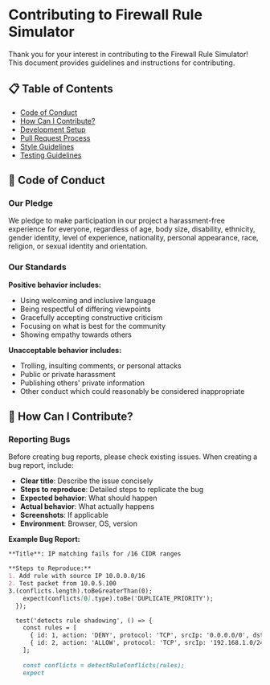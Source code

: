 # Contributing to Firewall Rule Simulator

Thank you for your interest in contributing to the Firewall Rule Simulator! This document provides guidelines and instructions for contributing.

## 📋 Table of Contents

- [Code of Conduct](#code-of-conduct)
- [How Can I Contribute?](#how-can-i-contribute)
- [Development Setup](#development-setup)
- [Pull Request Process](#pull-request-process)
- [Style Guidelines](#style-guidelines)
- [Testing Guidelines](#testing-guidelines)

## 📜 Code of Conduct

### Our Pledge

We pledge to make participation in our project a harassment-free experience for everyone, regardless of age, body size, disability, ethnicity, gender identity, level of experience, nationality, personal appearance, race, religion, or sexual identity and orientation.

### Our Standards

**Positive behavior includes:**
- Using welcoming and inclusive language
- Being respectful of differing viewpoints
- Gracefully accepting constructive criticism
- Focusing on what is best for the community
- Showing empathy towards others

**Unacceptable behavior includes:**
- Trolling, insulting comments, or personal attacks
- Public or private harassment
- Publishing others' private information
- Other conduct which could reasonably be considered inappropriate

## 🤝 How Can I Contribute?

### Reporting Bugs

Before creating bug reports, please check existing issues. When creating a bug report, include:

- **Clear title**: Describe the issue concisely
- **Steps to reproduce**: Detailed steps to replicate the bug
- **Expected behavior**: What should happen
- **Actual behavior**: What actually happens
- **Screenshots**: If applicable
- **Environment**: Browser, OS, version

**Example Bug Report:**
```markdown
**Title**: IP matching fails for /16 CIDR ranges

**Steps to Reproduce:**
1. Add rule with source IP 10.0.0.0/16
2. Test packet from 10.0.5.100
3.(conflicts.length).toBeGreaterThan(0);
    expect(conflicts[0].type).toBe('DUPLICATE_PRIORITY');
  });

  test('detects rule shadowing', () => {
    const rules = [
      { id: 1, action: 'DENY', protocol: 'TCP', srcIp: '0.0.0.0/0', dstIp: '10.0.0.5', port: '0', priority: 1 },
      { id: 2, action: 'ALLOW', protocol: 'TCP', srcIp: '192.168.1.0/24', dstIp: '10.0.0.5', port: '80', priority: 2 }
    ];
    
    const conflicts = detectRuleConflicts(rules);
    expect
